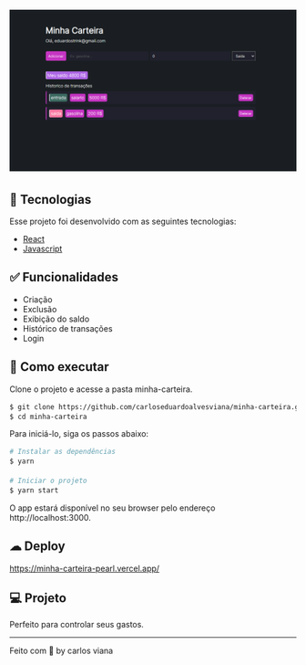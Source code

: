 <h1 align="center">
    <img alt="minha carteria" src="public/bg.png" />
</h1>

## 🧪 Tecnologias

Esse projeto foi desenvolvido com as seguintes tecnologias:

- [React](https://reactjs.org)
- [Javascript](https://www.javascript.com/)

## ✅ Funcionalidades
- Criação
- Exclusão
- Exibição do saldo
- Histórico de transações
- Login

## 🚀 Como executar

Clone o projeto e acesse a pasta minha-carteira.

```bash
$ git clone https://github.com/carloseduardoalvesviana/minha-carteira.git
$ cd minha-carteira
```

Para iniciá-lo, siga os passos abaixo:
```bash
# Instalar as dependências
$ yarn

# Iniciar o projeto
$ yarn start
```
O app estará disponível no seu browser pelo endereço http://localhost:3000.

## ☁ Deploy
https://minha-carteira-pearl.vercel.app/

## 💻 Projeto

Perfeito para controlar seus gastos.

---

Feito com 💜 by carlos viana
